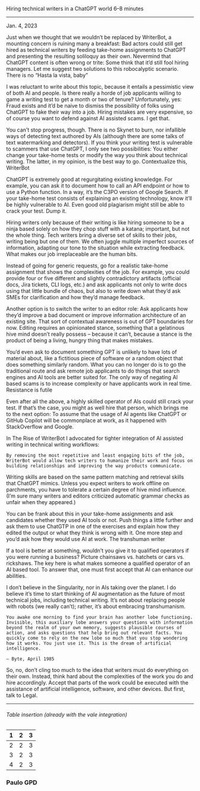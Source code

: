 Hiring technical writers in a ChatGPT world
6–8 minutes

---

Jan. 4, 2023

Just when we thought that we wouldn’t be replaced by WriterBot, a mounting concern is ruining many a breakfast: Bad actors could still get hired as technical writers by feeding take-home assignments to ChatGPT and presenting the resulting soliloquy as their own. Nevermind that ChatGPT content is often wrong or trite: Some think that it’d still fool hiring managers. Let me suggest two solutions to this robocalyptic scenario.
There is no “Hasta la vista, baby”

I was reluctant to write about this topic, because it entails a pessimistic view of both AI and people. Is there really a horde of job applicants willing to game a writing test to get a month or two of tenure? Unfortunately, yes: Fraud exists and it’d be naive to dismiss the possibility of folks using ChatGPT to fake their way into a job. Hiring mistakes are very expensive, so of course you want to defend against AI assisted scams. I get that.

You can’t stop progress, though. There is no Skynet to burn, nor infallible ways of detecting text authored by AIs (although there are some talks of text watermarking and detectors). If you think your writing test is vulnerable to scammers that use ChatGPT, I only see two possibilities: You either change your take-home tests or modify the way you think about technical writing. The latter, in my opinion, is the best way to go.
Contextualize this, WriterBot

ChatGPT is extremely good at regurgitating existing knowledge. For example, you can ask it to document how to call an API endpoint or how to use a Python function. In a way, it’s the C3PO version of Google Search. If your take-home test consists of explaining an existing technology, know it’ll be highly vulnerable to AI. Even good old plagiarism might still be able to crack your test. Dump it.

Hiring writers only because of their writing is like hiring someone to be a ninja based solely on how they chop stuff with a katana; important, but not the whole thing. Tech writers bring a diverse set of skills to their jobs, writing being but one of them. We often juggle multiple imperfect sources of information, adapting our tone to the situation while extracting feedback. What makes our job irreplaceable are the human bits.

Instead of going for generic requests, go for a realistic take-home assignment that shows the complexities of the job. For example, you could provide four or five different and slightly contradictory artifacts (official docs, Jira tickets, CLI logs, etc.) and ask applicants not only to write docs using that little bundle of chaos, but also to write down what they’d ask SMEs for clarification and how they’d manage feedback.

Another option is to switch the writer to an editor role: Ask applicants how they’d improve a bad document or improve information architecture of an existing site. That sort of contextual awareness is out of GPT boundaries for now. Editing requires an opinionated stance, something that a gelatinous hive mind doesn’t really possess – because it can’t, because a stance is the product of being a living, hungry thing that makes mistakes.

You’d even ask to document something GPT is unlikely to have lots of material about, like a fictitious piece of software or a random object that does something similarly random. What you can no longer do is to go the traditional route and ask remote job applicants to do things that search engines and AI tools are better suited for. The only way of negating AI based scams is to increase complexity or have applicants work in real time.
Resistance is futile

Even after all the above, a highly skilled operator of AIs could still crack your test. If that’s the case, you might as well hire that person, which brings me to the next option: To assume that the usage of AI agents like ChatGPT or GitHub Copilot will be commonplace at work, as it happened with StackOverflow and Google.

In The Rise of WriterBot I advocated for tighter integration of AI assisted writing in technical writing workflows:

    By removing the most repetitive and least engaging bits of the job, WriterBot would allow tech writers to humanize their work and focus on building relationships and improving the way products communicate.

Writing skills are based on the same pattern matching and retrieval skills that ChatGPT mimics. Unless you expect writers to work offline on parchments, you have to tolerate a certain degree of hive mind influence. (I’m sure many writers and editors criticized automatic grammar checks as unfair when they appeared.)

You can be frank about this in your take-home assignments and ask candidates whether they used AI tools or not. Push things a little further and ask them to use ChatGTP in one of the exercises and explain how they edited the output or what they think is wrong with it. One more step and you’d ask how they would use AI at work.
The transhuman writer

If a tool is better at something, wouldn’t you give it to qualified operators if you were running a business? Picture chainsaws vs. hatchets or cars vs. rickshaws. The key here is what makes someone a qualified operator of an AI based tool. To answer that, one must first accept that AI can enhance our abilities.

I don’t believe in the Singularity, nor in AIs taking over the planet. I do believe it’s time to start thinking of AI augmentation as the future of most technical jobs, including technical writing. It’s not about replacing people with robots (we really can’t); rather, it’s about embracing transhumanism.

    You awake one morning to find your brain has another lobe functioning. Invisible, this auxiliary lobe answers your questions with information beyond the realm of your own memory, suggests plausible courses of action, and asks questions that help bring out relevant facts. You quickly come to rely on the new lobe so much that you stop wondering how it works. You just use it. This is the dream of artificial intelligence.

    — Byte, April 1985

So, no, don’t cling too much to the idea that writers must do everything on their own. Instead, think hard about the complexities of the work you do and hire accordingly. Accept that parts of the work could be executed with the assistance of artificial intelligence, software, and other devices. But first, talk to Legal.

---

###### Table insertion (already with the vale integration)

| 1 | 2 | 3 |
| - | - | - |
| 2 | 2 | 3 |
| 3 | 2 | 3 |
| 4 | 2 | 3 |

### Paulo GPD